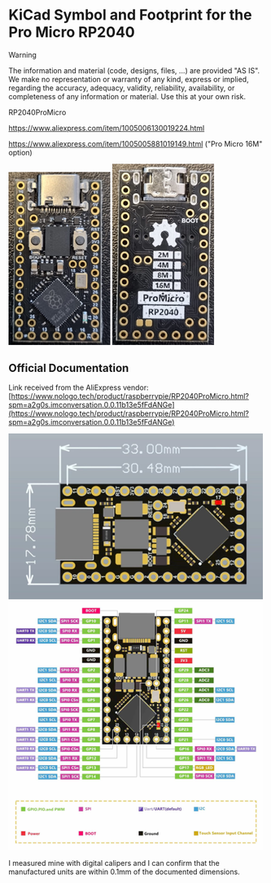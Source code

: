 # KiCad Symbol and Footprint for the Pro Micro RP2040

> [!WARNING]
> The information and material (code, designs, files, ...) are provided "AS IS". We make no representation or warranty of any kind, express or implied, regarding the accuracy, adequacy, validity, reliability, availability, or completeness of any information or material. Use this at your own risk.

RP2040ProMicro

https://www.aliexpress.com/item/1005006130019224.html

https://www.aliexpress.com/item/1005005881019149.html ("Pro Micro 16M" option)

<img src="img/pcb_top.jpg" width="200">

<img src="img/pcb_bottom.jpg" width="200">

## Official Documentation

Link received from the AliExpress vendor:
[https://www.nologo.tech/product/raspberrypie/RP2040ProMicro.html?spm=a2g0s.imconversation.0.0.11b13e5fFdANGe](https://www.nologo.tech/product/raspberrypie/RP2040ProMicro.html?spm=a2g0s.imconversation.0.0.11b13e5fFdANGe)

<img src="img/RP2040ProMicroSize.jpg" width="500">

<img src="img/RP2040ProMicroFoot.jpg" width="500">

I measured mine with digital calipers and I can confirm that the manufactured units are within 0.1mm of the documented dimensions. 

